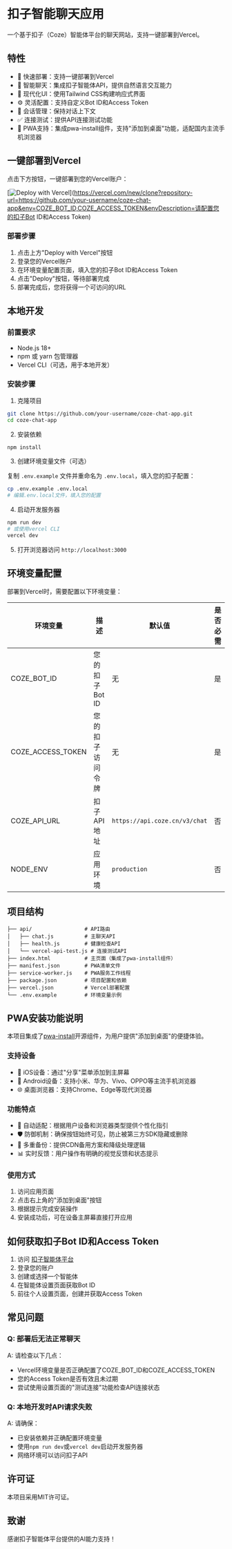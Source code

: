 # 扣子智能聊天应用

一个基于扣子（Coze）智能体平台的聊天网站，支持一键部署到Vercel。

## 特性

- 🚀 快速部署：支持一键部署到Vercel
- 💬 智能聊天：集成扣子智能体API，提供自然语言交互能力
- 🎨 现代化UI：使用Tailwind CSS构建响应式界面
- ⚙️ 灵活配置：支持自定义Bot ID和Access Token
- 🔄 会话管理：保持对话上下文
- ✅ 连接测试：提供API连接测试功能
- 📱 PWA支持：集成pwa-install组件，支持"添加到桌面"功能，适配国内主流手机浏览器

## 一键部署到Vercel

点击下方按钮，一键部署到您的Vercel账户：

[![Deploy with Vercel](https://vercel.com/button)](https://vercel.com/new/clone?repository-url=https://github.com/your-username/coze-chat-app&env=COZE_BOT_ID,COZE_ACCESS_TOKEN&envDescription=请配置您的扣子Bot ID和Access Token)

### 部署步骤

1. 点击上方"Deploy with Vercel"按钮
2. 登录您的Vercel账户
3. 在环境变量配置页面，填入您的扣子Bot ID和Access Token
4. 点击"Deploy"按钮，等待部署完成
5. 部署完成后，您将获得一个可访问的URL

## 本地开发

### 前置要求

- Node.js 18+ 
- npm 或 yarn 包管理器
- Vercel CLI（可选，用于本地开发）

### 安装步骤

1. 克隆项目

```bash
git clone https://github.com/your-username/coze-chat-app.git
cd coze-chat-app
```

2. 安装依赖

```bash
npm install
```

3. 创建环境变量文件（可选）

复制 `.env.example` 文件并重命名为 `.env.local`，填入您的扣子配置：

```bash
cp .env.example .env.local
# 编辑.env.local文件，填入您的配置
```

4. 启动开发服务器

```bash
npm run dev
# 或使用vercel CLI
vercel dev
```

5. 打开浏览器访问 `http://localhost:3000`

## 环境变量配置

部署到Vercel时，需要配置以下环境变量：

| 环境变量 | 描述 | 默认值 | 是否必需 |
|---------|------|-------|---------|
| COZE_BOT_ID | 您的扣子Bot ID | 无 | 是 |
| COZE_ACCESS_TOKEN | 您的扣子访问令牌 | 无 | 是 |
| COZE_API_URL | 扣子API地址 | `https://api.coze.cn/v3/chat` | 否 |
| NODE_ENV | 应用环境 | `production` | 否 |

## 项目结构

```
├── api/                 # API路由
│   ├── chat.js          # 主聊天API
│   ├── health.js        # 健康检查API
│   └── vercel-api-test.js # 连接测试API
├── index.html           # 主页面（集成了pwa-install组件）
├── manifest.json        # PWA清单文件
├── service-worker.js    # PWA服务工作线程
├── package.json         # 项目配置和依赖
├── vercel.json          # Vercel部署配置
└── .env.example         # 环境变量示例
```

## PWA安装功能说明

本项目集成了[pwa-install](https://github.com/pwa-builder/pwa-install)开源组件，为用户提供"添加到桌面"的便捷体验。

### 支持设备

- 📱 iOS设备：通过"分享"菜单添加到主屏幕
- 🤖 Android设备：支持小米、华为、Vivo、OPPO等主流手机浏览器
- 🌐 桌面浏览器：支持Chrome、Edge等现代浏览器

### 功能特点

- 🔄 自动适配：根据用户设备和浏览器类型提供个性化指引
- 🛡️ 防御机制：确保按钮始终可见，防止被第三方SDK隐藏或删除
- 🔧 多重备份：提供CDN备用方案和降级处理逻辑
- 📊 实时反馈：用户操作有明确的视觉反馈和状态提示

### 使用方式

1. 访问应用页面
2. 点击右上角的"添加到桌面"按钮
3. 根据提示完成安装操作
4. 安装成功后，可在设备主屏幕直接打开应用

## 如何获取扣子Bot ID和Access Token

1. 访问 [扣子智能体平台](https://www.coze.cn/)
2. 登录您的账户
3. 创建或选择一个智能体
4. 在智能体设置页面获取Bot ID
5. 前往个人设置页面，创建并获取Access Token

## 常见问题

### Q: 部署后无法正常聊天

A: 请检查以下几点：
- Vercel环境变量是否正确配置了COZE_BOT_ID和COZE_ACCESS_TOKEN
- 您的Access Token是否有效且未过期
- 尝试使用设置页面的"测试连接"功能检查API连接状态

### Q: 本地开发时API请求失败

A: 请确保：
- 已安装依赖并正确配置环境变量
- 使用`npm run dev`或`vercel dev`启动开发服务器
- 网络环境可以访问扣子API

## 许可证

本项目采用MIT许可证。

## 致谢

感谢扣子智能体平台提供的AI能力支持！
